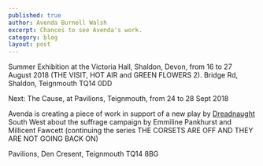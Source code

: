 ```yaml
---
published: true
author: Avenda Burnell Walsh
excerpt: Chances to see Avenda's work.
category: blog
layout: post
---
```


Summer Exhibition at the Victoria Hall, Shaldon, Devon, from 16 to 27 August 2018 (THE VISIT, HOT AIR and GREEN FLOWERS 2).
Bridge Rd, Shaldon, Teignmouth TQ14 0DD

Next:
The Cause, at Pavilions, Teignmouth, from 24 to 28 Sept 2018 

Avenda is creating a piece of work in support of a new play by <a href="https://www.pavilionsteignmouth.org.uk/events/cause">Dreadnaught</a> South West about the suffrage campaign by Emmiline Pankhurst and Millicent Fawcett (continuing the series THE CORSETS ARE OFF AND THEY ARE NOT GOING BACK ON)


Pavilions, Den Cresent, Teignmouth TQ14 8BG
